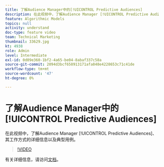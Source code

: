 ```yaml
---
title: 了解Audience Manager中的[!UICONTROL Predictive Audiences]
description: 在此视频中，了解Audience Manager [!UICONTROL Predictive Audiences]、其工作方式的详细信息以及典型用例。
feature: Algorithmic Models
topics: null
activity: understand
doc-type: feature video
team: Technical Marketing
thumbnail: 33629.jpg
kt: 4938
role: Admin
level: Intermediate
exl-id: 0d09e360-1bf2-4a65-be04-8abaf337c58a
source-git-commit: 2094d3bcf658913171afa848e4228653c71c41de
workflow-type: tm+mt
source-wordcount: '47'
ht-degree: 0%

---
```


# 了解Audience Manager中的[!UICONTROL Predictive Audiences]

在此视频中，了解Audience Manager [!UICONTROL Predictive Audiences]、其工作方式的详细信息以及典型用例。

>[!VIDEO](https://video.tv.adobe.com/v/33629/?quality=12)

有关详细信息，请访问[文档](https://experienceleague.adobe.com/docs/audience-manager/user-guide/features/algorithmic-models/predictive-audiences/predictive-audiences.html?lang=zh-Hans)。
